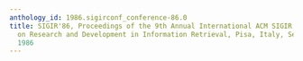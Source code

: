 ```yaml
---
anthology_id: 1986.sigirconf_conference-86.0
title: SIGIR'86, Proceedings of the 9th Annual International ACM SIGIR Conference
  on Research and Development in Information Retrieval, Pisa, Italy, September 8-10,
  1986
---
```

